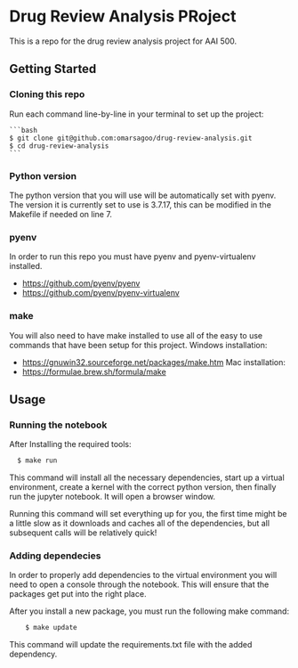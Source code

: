 # Drug Review Analysis PRoject
This is a repo for the drug review analysis project for AAI 500. 

## Getting Started

### Cloning this repo
Run each command line-by-line in your terminal to set up the project:

    ```bash
    $ git clone git@github.com:omarsagoo/drug-review-analysis.git
    $ cd drug-review-analysis
    ```

### Python version
The python version that you will use will be automatically set with pyenv. The version it is currently set to use is 3.7.17, this can be modified in the Makefile if needed on line 7. 

### pyenv
In order to run this repo you must have pyenv and pyenv-virtualenv installed. 
- https://github.com/pyenv/pyenv
- https://github.com/pyenv/pyenv-virtualenv

### make
You will also need to have make installed to use all of the easy  to use commands that have been setup for this project. 
Windows installation: 
- https://gnuwin32.sourceforge.net/packages/make.htm
Mac installation:
- https://formulae.brew.sh/formula/make

## Usage

### Running the notebook
After Installing the required tools:

```bash
  $ make run
```

This command will install all the necessary dependencies, start up a virtual environment, create a kernel with the correct python version, then finally run the jupyter notebook. It will open a browser window.

Running this command will set everything up for you, the first time might be a little slow as it downloads and caches all of the dependencies, but all subsequent calls will be relatively quick!

### Adding dependecies
In order to properly add dependencies to the virtual environment you will need to open a console through the notebook. This will ensure that the packages get put into the right place. 

After you install a new package, you must run the following make command:

```bash
    $ make update
```
This command will update the requirements.txt file with the added dependency. 